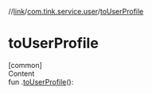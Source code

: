 //[link](../index.md)/[com.tink.service.user](index.md)/[toUserProfile](to-user-profile.md)



# toUserProfile  
[common]  
Content  
fun <ERROR CLASS>.[toUserProfile](to-user-profile.md)(): <ERROR CLASS>  



